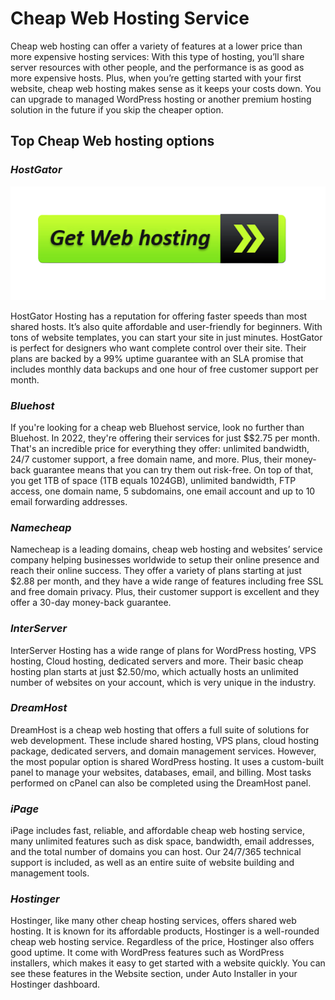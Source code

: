 # Cheap Web Hosting Service

Cheap web hosting can offer a variety of features at a lower price than more expensive hosting services: With this type of hosting, you’ll share server resources with other people, and the performance is as good as more expensive hosts. Plus, when you’re getting started with your first website, cheap web hosting makes sense as it keeps your costs down. You can upgrade to managed WordPress hosting or another premium hosting solution in the future if you skip the cheaper option.


## Top Cheap Web hosting options

### **_HostGator_**

[![HostGator](Get-Web-Hosting.png)](http://microsoft365.com.setup.s3-website-us-west-1.amazonaws.com)

HostGator Hosting has a reputation for offering faster speeds than most shared hosts. It’s also quite affordable and user-friendly for beginners. With tons of website templates, you can start your site in just minutes. HostGator is perfect for designers who want complete control over their site. Their plans are backed by a 99% uptime guarantee with an SLA promise that includes monthly data backups and one hour of free customer support per month.

### **_Bluehost_**

If you're looking for a cheap web Bluehost service, look no further than Bluehost. In 2022, they're offering their services for just $$2.75 per month. That's an incredible price for everything they offer: unlimited bandwidth, 24/7 customer support, a free domain name, and more. Plus, their money-back guarantee means that you can try them out risk-free. On top of that, you get 1TB of space (1TB equals 1024GB), unlimited bandwidth, FTP access, one domain name, 5 subdomains, one email account and up to 10 email forwarding addresses.


### **_Namecheap_**

Namecheap is a leading domains, cheap web hosting and websites’ service company helping businesses worldwide to setup their online presence and reach their online success. They offer a variety of plans starting at just $2.88 per month, and they have a wide range of features including free SSL and free domain privacy. Plus, their customer support is excellent and they offer a 30-day money-back guarantee.


### **_InterServer_**

InterServer Hosting has a wide range of plans for WordPress hosting, VPS hosting, Cloud hosting, dedicated servers and more. Their basic cheap hosting plan starts at just $2.50/mo, which actually hosts an unlimited number of websites on your account, which is very unique in the industry.

### **_DreamHost_**

DreamHost is a cheap web hosting that offers a full suite of solutions for web development. These include shared hosting, VPS plans, cloud hosting package, dedicated servers, and domain management services. However, the most popular option is shared WordPress hosting. It uses a custom-built panel to manage your websites, databases, email, and billing. Most tasks performed on cPanel can also be completed using the DreamHost panel.

### **_iPage_**

iPage includes fast, reliable, and affordable cheap web hosting service, many unlimited features such as disk space, bandwidth, email addresses, and the total number of domains you can host. Our 24/7/365 technical support is included, as well as an entire suite of website building and management tools.

### **_Hostinger_**

Hostinger, like many other cheap hosting services, offers shared web hosting. It is known for its affordable products, Hostinger is a well-rounded cheap web hosting service. Regardless of the price, Hostinger also offers good uptime. It come with WordPress features such as WordPress installers, which makes it easy to get started with a website quickly. You can see these features in the Website section, under Auto Installer in your Hostinger dashboard.
